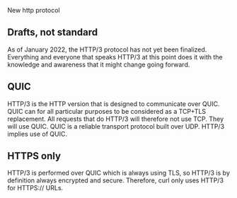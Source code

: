 New http protocol


## Drafts, not standard

As of January 2022, the HTTP/3 protocol has not yet been finalized. Everything and everyone that speaks HTTP/3 at this point does it with the knowledge and awareness that it might change going forward.

## QUIC

HTTP/3 is the HTTP version that is designed to communicate over QUIC. QUIC can for all particular purposes to be considered as a TCP+TLS replacement.
All requests that do HTTP/3 will therefore not use TCP. They will use QUIC. QUIC is a reliable transport protocol built over UDP. HTTP/3 implies use of QUIC.


## HTTPS only

HTTP/3 is performed over QUIC which is always using TLS, so HTTP/3 is by definition always encrypted and secure. Therefore, curl only uses HTTP/3 for HTTPS:// URLs.